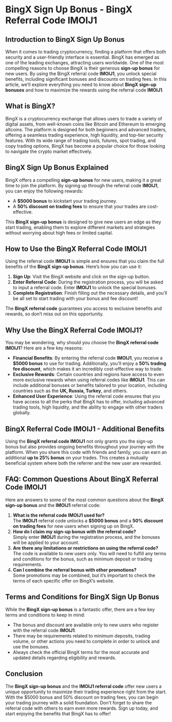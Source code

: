 <!DOCTYPE html>
<html lang="en">
<head>
    <meta charset="UTF-8">
    <meta name="viewport" content="width=device-width, initial-scale=1.0">
</head>
<body>

<h1>BingX Sign Up Bonus - BingX Referral Code IMOIJ1</h1>

<h2>Introduction to BingX Sign Up Bonus</h2>
<p>When it comes to trading cryptocurrency, finding a platform that offers both security and a user-friendly interface is essential. BingX has emerged as one of the leading exchanges, attracting users worldwide. One of the most compelling reasons to choose BingX is their generous <strong>sign-up bonus</strong> for new users. By using the BingX referral code <strong>IMOIJ1</strong>, you unlock special benefits, including significant bonuses and discounts on trading fees. In this article, we’ll explore everything you need to know about <strong>BingX sign-up bonuses</strong> and how to maximize the rewards using the referral code <strong>IMOIJ1</strong>.</p>

<h2>What is BingX?</h2>
<p>BingX is a cryptocurrency exchange that allows users to trade a variety of digital assets, from well-known coins like Bitcoin and Ethereum to emerging altcoins. The platform is designed for both beginners and advanced traders, offering a seamless trading experience, high liquidity, and top-tier security features. With its wide range of trading tools, futures, spot trading, and copy trading options, BingX has become a popular choice for those looking to navigate the crypto market effectively.</p>

<h2>BingX Sign Up Bonus Explained</h2>
<p>BingX offers a compelling <strong>sign-up bonus</strong> for new users, making it a great time to join the platform. By signing up through the referral code <strong>IMOIJ1</strong>, you can enjoy the following rewards:</p>
<ul>
    <li>A <strong>$5000 bonus</strong> to kickstart your trading journey.</li>
    <li>A <strong>50% discount on trading fees</strong> to ensure that your trades are cost-effective.</li>
</ul>
<p>This <strong>BingX sign-up bonus</strong> is designed to give new users an edge as they start trading, enabling them to explore different markets and strategies without worrying about high fees or limited capital.</p>

<h2>How to Use the BingX Referral Code IMOIJ1</h2>
<p>Using the referral code <strong>IMOIJ1</strong> is simple and ensures that you claim the full benefits of the <strong>BingX sign-up bonus</strong>. Here’s how you can use it:</p>
<ol>
    <li><strong>Sign Up</strong>: Visit the BingX website and click on the sign-up button.</li>
    <li><strong>Enter Referral Code</strong>: During the registration process, you will be asked to input a referral code. Enter <strong>IMOIJ1</strong> to unlock the special bonuses.</li>
    <li><strong>Complete Registration</strong>: Finish filling out the necessary details, and you’ll be all set to start trading with your bonus and fee discount!</li>
</ol>
<p>The <strong>BingX referral code</strong> guarantees you access to exclusive benefits and rewards, so don’t miss out on this opportunity.</p>

<h2>Why Use the BingX Referral Code IMOIJ1?</h2>
<p>You may be wondering, why should you choose the <strong>BingX referral code IMOIJ1</strong>? Here are a few key reasons:</p>
<ul>
    <li><strong>Financial Benefits</strong>: By entering the referral code <strong>IMOIJ1</strong>, you receive a <strong>$5000 bonus</strong> to use for trading. Additionally, you’ll enjoy a <strong>50% trading fee discount</strong>, which makes it an incredibly cost-effective way to trade.</li>
    <li><strong>Exclusive Rewards</strong>: Certain countries and regions have access to even more exclusive rewards when using referral codes like <strong>IMOIJ1</strong>. This can include additional bonuses or benefits tailored to your location, including countries such as the <strong>UK, Russia, Turkey</strong>, and others.</li>
    <li><strong>Enhanced User Experience</strong>: Using the referral code ensures that you have access to all the perks that BingX has to offer, including advanced trading tools, high liquidity, and the ability to engage with other traders globally.</li>
</ul>

<h2>BingX Referral Code IMOIJ1 - Additional Benefits</h2>
<p>Using the <strong>BingX referral code IMOIJ1</strong> not only grants you the sign-up bonus but also provides ongoing benefits throughout your journey with the platform. When you share this code with friends and family, you can earn an additional <strong>up to 25% bonus</strong> on your trades. This creates a mutually beneficial system where both the referrer and the new user are rewarded.</p>

<h2>FAQ: Common Questions About BingX Referral Code IMOIJ1</h2>
<p>Here are answers to some of the most common questions about the <strong>BingX sign-up bonus</strong> and the <strong>IMOIJ1</strong> referral code:</p>
<ol>
    <li><strong>What is the referral code IMOIJ1 used for?</strong><br>
        The <strong>IMOIJ1</strong> referral code unlocks a <strong>$5000 bonus</strong> and a <strong>50% discount on trading fees</strong> for new users when signing up on BingX.</li>
    <li><strong>How do I claim my sign-up bonus with the referral code?</strong><br>
        Simply enter <strong>IMOIJ1</strong> during the registration process, and the bonuses will be applied to your account.</li>
    <li><strong>Are there any limitations or restrictions on using the referral code?</strong><br>
        The code is available to new users only. You will need to fulfill any terms and conditions for the bonus, such as minimum deposit or trading requirements.</li>
    <li><strong>Can I combine the referral bonus with other promotions?</strong><br>
        Some promotions may be combined, but it’s important to check the terms of each specific offer on BingX’s website.</li>
</ol>

<h2>Terms and Conditions for BingX Sign Up Bonus</h2>
<p>While the <strong>BingX sign-up bonus</strong> is a fantastic offer, there are a few key terms and conditions to keep in mind:</p>
<ul>
    <li>The bonus and discount are available only to new users who register with the referral code <strong>IMOIJ1</strong>.</li>
    <li>There may be requirements related to minimum deposits, trading volume, or other actions you need to complete in order to unlock and use the bonuses.</li>
    <li>Always check the official BingX terms for the most accurate and updated details regarding eligibility and rewards.</li>
</ul>

<h2>Conclusion</h2>
<p>The <strong>BingX sign-up bonus</strong> and the <strong>IMOIJ1 referral code</strong> offer new users a unique opportunity to maximize their trading experience right from the start. With the $5000 bonus and 50% discount on trading fees, you can begin your trading journey with a solid foundation. Don't forget to share the referral code with others to earn even more rewards. Sign up today, and start enjoying the benefits that BingX has to offer!</p>
</body>
</html>
